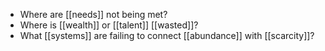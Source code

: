 - Where are [[needs]] not being met?
- Where is [[wealth]] or [[talent]] [[wasted]]?
- What [[systems]] are failing to connect [[abundance]] with [[scarcity]]?